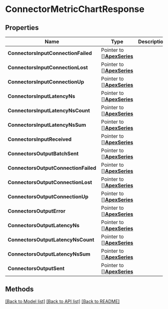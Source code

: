# ConnectorMetricChartResponse

## Properties

Name | Type | Description | Notes
------------ | ------------- | ------------- | -------------
**ConnectorsInputConnectionFailed** | Pointer to [][**ApexSeries**](ApexSeries.md) |  | [optional] 
**ConnectorsInputConnectionLost** | Pointer to [][**ApexSeries**](ApexSeries.md) |  | [optional] 
**ConnectorsInputConnectionUp** | Pointer to [][**ApexSeries**](ApexSeries.md) |  | [optional] 
**ConnectorsInputLatencyNs** | Pointer to [][**ApexSeries**](ApexSeries.md) |  | [optional] 
**ConnectorsInputLatencyNsCount** | Pointer to [][**ApexSeries**](ApexSeries.md) |  | [optional] 
**ConnectorsInputLatencyNsSum** | Pointer to [][**ApexSeries**](ApexSeries.md) |  | [optional] 
**ConnectorsInputReceived** | Pointer to [][**ApexSeries**](ApexSeries.md) |  | [optional] 
**ConnectorsOutputBatchSent** | Pointer to [][**ApexSeries**](ApexSeries.md) |  | [optional] 
**ConnectorsOutputConnectionFailed** | Pointer to [][**ApexSeries**](ApexSeries.md) |  | [optional] 
**ConnectorsOutputConnectionLost** | Pointer to [][**ApexSeries**](ApexSeries.md) |  | [optional] 
**ConnectorsOutputConnectionUp** | Pointer to [][**ApexSeries**](ApexSeries.md) |  | [optional] 
**ConnectorsOutputError** | Pointer to [][**ApexSeries**](ApexSeries.md) |  | [optional] 
**ConnectorsOutputLatencyNs** | Pointer to [][**ApexSeries**](ApexSeries.md) |  | [optional] 
**ConnectorsOutputLatencyNsCount** | Pointer to [][**ApexSeries**](ApexSeries.md) |  | [optional] 
**ConnectorsOutputLatencyNsSum** | Pointer to [][**ApexSeries**](ApexSeries.md) |  | [optional] 
**ConnectorsOutputSent** | Pointer to [][**ApexSeries**](ApexSeries.md) |  | [optional] 

## Methods


[[Back to Model list]](../README.md#documentation-for-models) [[Back to API list]](../README.md#documentation-for-api-endpoints) [[Back to README]](../README.md)


